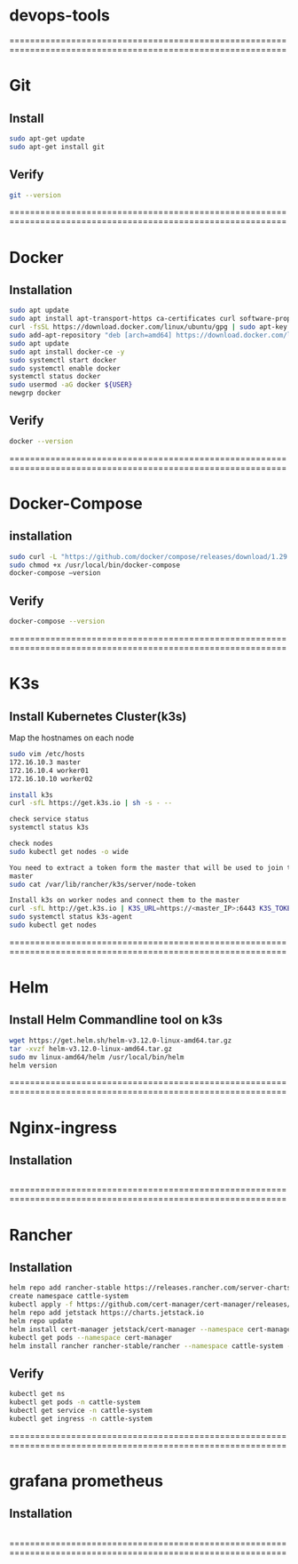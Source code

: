 # devops-tools
============================================================================================================
# Git
## Install
```sh
sudo apt-get update
sudo apt-get install git
```
## Verify
```sh
git --version
```
============================================================================================================
# Docker
## Installation
```sh
sudo apt update
sudo apt install apt-transport-https ca-certificates curl software-properties-common -y
curl -fsSL https://download.docker.com/linux/ubuntu/gpg | sudo apt-key add -
sudo add-apt-repository "deb [arch=amd64] https://download.docker.com/linux/ubuntu focal stable"
sudo apt update
sudo apt install docker-ce -y
sudo systemctl start docker
sudo systemctl enable docker
systemctl status docker
sudo usermod -aG docker ${USER}
newgrp docker
```
## Verify
```sh
docker --version
```
============================================================================================================
# Docker-Compose
## installation
```sh
sudo curl -L "https://github.com/docker/compose/releases/download/1.29.2/docker-compose-$(uname -s)-$(uname -m)" -o /usr/local/bin/docker-compose
sudo chmod +x /usr/local/bin/docker-compose
docker-compose –version
```
## Verify
```sh
docker-compose --version
```
============================================================================================================
# K3s
## Install Kubernetes Cluster(k3s)
Map the hostnames on each node
```sh
sudo vim /etc/hosts
172.16.10.3 master
172.16.10.4 worker01
172.16.10.10 worker02

install k3s
curl -sfL https://get.k3s.io | sh -s - --

check service status
systemctl status k3s

check nodes
sudo kubectl get nodes -o wide

You need to extract a token form the master that will be used to join the nodes to the master.
master
sudo cat /var/lib/rancher/k3s/server/node-token

Install k3s on worker nodes and connect them to the master
curl -sfL http://get.k3s.io | K3S_URL=https://<master_IP>:6443 K3S_TOKEN=<join_token> sh -s - --docker
sudo systemctl status k3s-agent
sudo kubectl get nodes
```
============================================================================================================
# Helm
## Install Helm Commandline tool on k3s
```sh
wget https://get.helm.sh/helm-v3.12.0-linux-amd64.tar.gz
tar -xvzf helm-v3.12.0-linux-amd64.tar.gz
sudo mv linux-amd64/helm /usr/local/bin/helm 
helm version
```
============================================================================================================
# Nginx-ingress
## Installation
```sh

```
============================================================================================================
# Rancher
## Installation
```sh
helm repo add rancher-stable https://releases.rancher.com/server-charts/stable
create namespace cattle-system
kubectl apply -f https://github.com/cert-manager/cert-manager/releases/download/v1.11.0/cert-manager.crds.yaml
helm repo add jetstack https://charts.jetstack.io
helm repo update
helm install cert-manager jetstack/cert-manager --namespace cert-manager --create-namespace --version v1.11.0
kubectl get pods --namespace cert-manager
helm install rancher rancher-stable/rancher --namespace cattle-system --set hostname=rancher.theeducloud.com --set bootstrapPassword=admin
```
## Verify
```sh
kubectl get ns
kubectl get pods -n cattle-system
kubectl get service -n cattle-system
kubectl get ingress -n cattle-system
```
============================================================================================================
# grafana prometheus
## Installation
```sh

```
============================================================================================================
